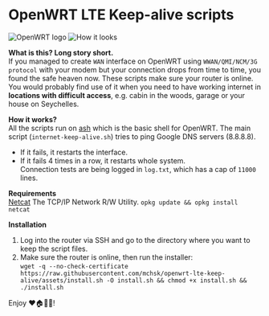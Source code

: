 # OpenWRT LTE Keep-alive scripts

![OpenWRT logo](https://raw.githubusercontent.com/mchsk/openwrt-lte-keep-alive/assets/assets/openwrt.png)
![How it looks](https://raw.githubusercontent.com/mchsk/openwrt-lte-keep-alive/assets/assets/screenshot1.png)

**What is this? Long story short.**<br>
If you managed to create `WAN` interface on OpenWRT using `WWAN/QMI/NCM/3G protocol` with your modem but your connection drops from time to time, you found the safe heaven now. These scripts make sure your router is online. You would probably find use of it when you need to have working internet in **locations with difficult access**, e.g. cabin in the woods, garage or your house on Seychelles.

**How it works?**<br>
All the scripts run on [ash](https://www.in-ulm.de/~mascheck/various/ash/) which is the basic shell for OpenWRT.
The main script (`internet-keep-alive.sh`) tries to ping Google DNS servers (8.8.8.8).<br>
- If it fails, it restarts the interface.<br>
- If it fails 4 times in a row, it restarts whole system.<br>
Connection tests are being logged in `log.txt`, which has a cap of `11000` lines.

**Requirements**<br>
[Netcat](https://openwrt.org/packages/pkgdata/netcat) The TCP/IP Network R/W Utility. `opkg update && opkg install netcat`

**Installation**<br>
1. Log into the router via SSH and go to the directory where you want to keep the script files.<br>
2. Make sure the router is online, then run the installer:<br>
   `wget -q --no-check-certificate https://raw.githubusercontent.com/mchsk/openwrt-lte-keep-alive/assets/install.sh -O install.sh && chmod +x install.sh && ./install.sh`

Enjoy ❤️🏠📡📶!

